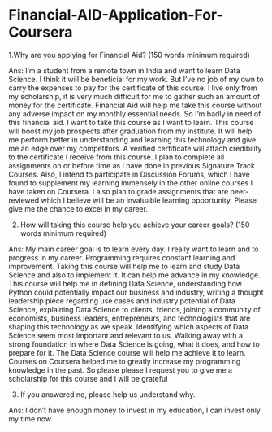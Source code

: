 # Financial-AID-Application-For-Coursera

1.Why are you applying for Financial Aid? (150 words minimum required)

Ans: I’m a student from a remote town in India and want to learn Data Science. I think it will be beneficial for my work.
 But I’ve no job of my own to carry the expenses to pay for the certificate of this course. I live only from my scholarship, 
it is very much difficult for me to gather such an amount of money for the certificate. Financial Aid will help me take this course without any adverse
 impact on my monthly essential needs. So I’m badly in need of this financial aid. I want to take this course as I want to learn. This course will boost my job prospects
 after graduation from my institute. It will help me perform better in understanding and learning this technology and give me an edge over my competitors. A verified certificate
 will attach credibility to the certificate I receive from this course. I plan to complete all assignments on or before time as I have done in previous Signature Track Courses.
 Also, I intend to participate in Discussion Forums, which I have found to supplement my learning immensely in the other online courses I have taken on Coursera. I also plan to
 grade assignments that are peer-reviewed which I believe will be an invaluable learning opportunity. Please give me the chance to excel in my career.
 
 2. How will taking this course help you achieve your career goals? (150 words minimum required)

Ans: My main career goal is to learn every day. I really want to learn and to progress in my career. Programming requires constant learning and improvement. 
Taking this course will help me to learn and study Data Science and also to implement it. It can help me advance in my knowledge. This course will help me
 in defining Data Science, understanding how Python could potentially impact our business and industry, writing a thought leadership piece regarding use cases
 and industry potential of Data Science, explaining Data Science to clients, friends, joining a community of economists, business leaders, entrepreneurs, and technologists
 that are shaping this technology as we speak. Identifying which aspects of Data Science seem most important and relevant to us, Walking away with a strong foundation
 in where Data Science is going, what it does, and how to prepare for it. The Data Science course will help me achieve it to learn. Courses on Coursera helped me to greatly
 increase my programming knowledge in the past. So please please I request you to give me a scholarship for this course and I will be grateful

3. If you answered no, please help us understand why.

Ans: I don’t have enough money to invest in my education, I can invest only my time now.
